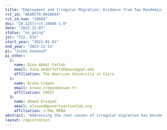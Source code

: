 ```yaml
---
title: "Employment and Irregular Migration: Evidence from Two Randomized Controlled Trials in Egypt"
rct_id: "AEARCTR-0010604"
rct_id_num: "10604"
doi: "10.1257/rct.10604-1.0"
date: "2022-12-07"
status: "on_going"
jel: "F22, O15"
start_year: "2021-01-01"
end_year: "2023-12-31"
pi: "Jules Gazeaud"
pi_other:
  1:
    name: Dina Abdel Fattah
    email: dina.abdelfattah@aucegypt.edu
    affiliation: The American University in Cairo
  2:
    name: Bruno Crepon
    email: bruno.crepon@ensae.fr
    affiliation: CREST
  3:
    name: Ahmed Elsayed
    email: elsayed@povertyactionlab.org
    affiliation: J-PAL MENA
abstract: "Addressing the root causes of irregular migration has become a key policy priority in Europe. The EU Emergency Trust Fund for Africa (EUTF) was launched in 2015 with a budget of 5 billion euros to support projects aiming at deterring irregular migration flows from 26 origin countries. One of these projects is implemented by the Egyptian Micro, Small and Medium Enterprises Development Agency (MSMEDA) and targets unemployed youth in areas with the highest outflows of irregular migrants. We implement two randomized evaluations to assess whether (i) cash-for-work opportunities, and (ii) training and employment support have the intended effects on the direct beneficiaries and their relatives (household decision-maker, other household members, children, and friends). We assess impacts on people’s preferences and attitudes towards migration, irregular migration, as well as changes in their situation, aspirations, and expectations. "
layout: registration
---
```


